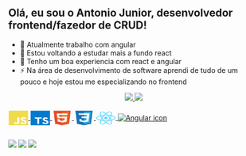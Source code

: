 ## Olá, eu sou o Antonio Junior, desenvolvedor frontend/fazedor de CRUD!

- 🔭 Atualmente trabalho com angular
- 🌱 Estou voltando a estudar mais a fundo react
- 💬 Tenho um boa experiencia com react e angular
- ⚡ Na área de desenvolvimento de software aprendi de tudo de um pouco e hoje estou me especializando no frontend

<div align="center">
  <a href="https://github.com/antoniogsjunior">
  <img height="180em" src="https://github-readme-stats.vercel.app/api?username=antoniogsjunior&show_icons=true&theme=tokyonight&include_all_commits=true&count_private=true"/>
  <img height="180em" src="https://github-readme-stats.vercel.app/api/top-langs/?username=antoniogsjunior&layout=compact&langs_count=7&theme=tokyonight"/>
</div>
<div style="display: inline_block"><br>
  <img align="center" alt="Js icon" height="30" width="40" src="https://raw.githubusercontent.com/devicons/devicon/master/icons/javascript/javascript-plain.svg">
  <img align="center" alt="Ts icon" height="30" width="40" src="https://raw.githubusercontent.com/devicons/devicon/master/icons/typescript/typescript-plain.svg">
  <img align="center" alt="HTML icon" height="30" width="40" src="https://raw.githubusercontent.com/devicons/devicon/master/icons/html5/html5-original.svg">
  <img align="center" alt="CSS icon" height="30" width="40" src="https://raw.githubusercontent.com/devicons/devicon/master/icons/css3/css3-original.svg">
  <img align="center" alt="React icon" height="30" width="40" src="https://raw.githubusercontent.com/devicons/devicon/master/icons/react/react-original.svg">
  <img align="center" alt="Angular icon" height="30" width="40" src="https://cdn.jsdelivr.net/gh/devicons/devicon/icons/angularjs/angularjs-original.svg" />
</div>

  ##
 
<div>
  <a href="mailto:junior4g4@gmail.com"><img src="https://img.shields.io/badge/-Gmail-%23333?style=for-the-badge&logo=gmail&logoColor=white" target="_blank"></a>
  <a href="https://t.me/antoniogsjunior"><img src="https://img.shields.io/badge/Telegram-2CA5E0?style=for-the-badge&logo=telegram&logoColor=white" target="_blank"></a>
  <a href="https://www.linkedin.com/in/ant%C3%B4nio-junior-9a3b62140" target="_blank"><img src="https://img.shields.io/badge/-LinkedIn-%230077B5?style=for-the-badge&logo=linkedin&logoColor=white" target="_blank"></a> 
</div>
